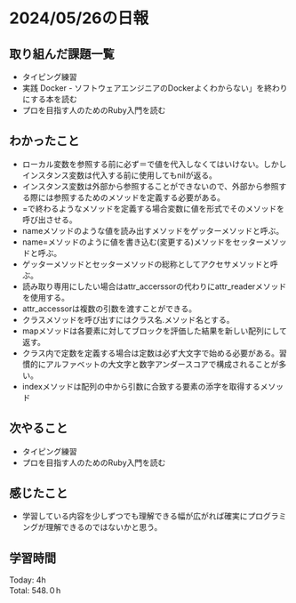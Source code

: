 # 2024/05/26の日報
## 取り組んだ課題一覧
* タイピング練習
*  実践 Docker - ソフトウェアエンジニアのDockerよくわからない」を終わりにする本を読む
*  プロを目指す人のためのRuby入門を読む
## わかったこと
* ローカル変数を参照する前に必ず＝で値を代入しなくてはいけない。しかしインスタンス変数は代入する前に使用してもnilが返る。
* インスタンス変数は外部から参照することができないので、外部から参照する際には参照するためのメソッドを定義する必要がある。
* =で終わるようなメソッドを定義する場合変数に値を形式でそのメソッドを呼び出させる。
* nameメソッドのような値を読み出すメソッドをゲッターメソッドと呼ぶ。
* name=メソッドのように値を書き込む(変更する)メソッドをセッターメソッドと呼ぶ。
* ゲッターメソッドとセッターメソッドの総称としてアクセサメソッドと呼ぶ。
* 読み取り専用にしたい場合はattr_accerssorの代わりにattr_readerメソッドを使用する。
* attr_accessorは複数の引数を渡すことができる。
* クラスメソッドを呼び出すにはクラス名.メソッド名とする。
* mapメソッドは各要素に対してブロックを評価した結果を新しい配列にして返す。
* クラス内で定数を定義する場合は定数は必ず大文字で始める必要がある。習慣的にアルファベットの大文字と数字アンダースコアで構成されることが多い。
* indexメソッドは配列の中から引数に合致する要素の添字を取得するメソッド
## 次やること
* タイピング練習
* プロを目指す人のためのRuby入門を読む
## 感じたこと
*  学習している内容を少しずつでも理解できる幅が広がれば確実にプログラミングが理解できるのではないかと思う。
## 学習時間
Today: 4h<br>
Total: 548.０h
